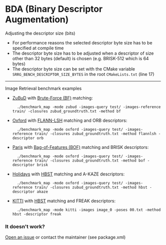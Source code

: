 # BDA (Binary Descriptor Augmentation)
Adjusting the descriptor size (bits)
- For performance reasons the selected descriptor byte size has to be specified at compile time
- The descriptor byte size has to be adjusted when a descriptor of size other than 32 bytes (default) is chosen (e.g. BRISK-512 which is 64 bytes)
- The descriptor byte size can be set with the CMake variable `SRRG_BENCH_DESCRIPTOR_SIZE_BYTES` in the root `CMakeLists.txt` (line 17)

---
Image Retrieval benchmark examples
- [ZuBuD](http://www.vision.ee.ethz.ch/en/datasets) with [Brute-Force (BF)](https://docs.opencv.org/3.1.0/d3/da1/classcv_1_1BFMatcher.html) matching:

	    ./benchmark_map -mode zubud -images-query test/ -images-reference train/ -closures zubud_groundtruth.txt -method bf

- [Oxford](http://www.robots.ox.ac.uk/~vgg/data/oxbuildings/) with [FLANN-LSH](https://docs.opencv.org/3.1.0/d5/d6f/tutorial_feature_flann_matcher.html) matching and ORB descriptors:

	    ./benchmark_map -mode oxford -images-query test/ -images-reference train/ -closures zubud_groundtruth.txt -method flannlsh -descriptor orb

- [Paris](http://www.robots.ox.ac.uk/~vgg/data/parisbuildings/) with [Bag-of-Features (BOF)](https://github.com/dorian3d/DBoW2) matching and BRISK descriptors:

	    ./benchmark_map -mode oxford -images-query test/ -images-reference train/ -closures zubud_groundtruth.txt -method bof -descriptor brisk

- [Holidays](http://lear.inrialpes.fr/~jegou/data.php) with [HBST](https://gitlab.com/srrg-software/srrg_hbst) matching and A-KAZE descriptors:

	    ./benchmark_map -mode oxford -images-query test/ -images-reference train/ -closures zubud_groundtruth.txt -method hbst -descriptor akaze

- [KITTI](http://www.cvlibs.net/datasets/kitti/eval_odometry.php) with [HBST](https://gitlab.com/srrg-software/srrg_hbst) matching and FREAK descriptors:

	    ./benchmark_map -mode kitti -images image_0 -poses 00.txt -method hbst -descriptor freak

### It doesn't work? ###
[Open an issue](https://gitlab.com/srrg-software/srrg_bench/issues) or contact the maintainer (see package.xml)
